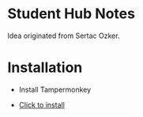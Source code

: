 # Student Hub Notes

Idea originated from Sertac Ozker.

# Installation

- Install Tampermonkey

- [Click to install][shn-raw]

[shn-raw]: https://github.com/candy02058912/udacity-mentor-userscripts/raw/master/dist/student-hub-notes.user.js
